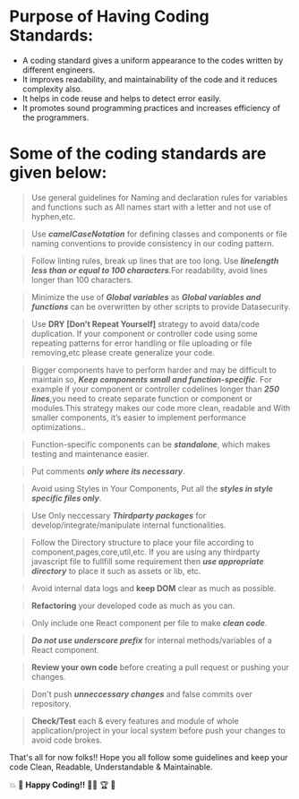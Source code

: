 # Purpose of Having Coding Standards:

- A coding standard gives a uniform appearance to the codes written by different engineers.
- It improves readability, and maintainability of the code and it reduces complexity also.
- It helps in code reuse and helps to detect error easily.
- It promotes sound programming practices and increases efficiency of the programmers.

# Some of the coding standards are given below:

> Use general guidelines for Naming and declaration rules for variables and functions such as All names start with a letter     and not use of hyphen,etc.

> Use ***camelCaseNotation*** for defining classes and components or file naming conventions to provide consistency in our     coding pattern.

> Follow linting rules, break up lines that are too long. Use ***linelength less than or equal to 100 characters***.For         readability, avoid lines longer than 100 characters.

> Minimize the use of ***Global variables*** as ***Global variables and functions*** can be overwritten by other scripts to     provide Datasecurity.

> Use **DRY [Don't Repeat Yourself]** strategy to avoid data/code duplication.
  If your component or controller code using some repeating patterns for error handling or file uploading or file               removing,etc please create generalize your code.

> Bigger components have to perform harder and may be difficult to maintain so,
  ***Keep components small and function-specific***.
  For example if your component or controller codelines longer than ***250 lines***,you need to create separate function or     component or modules.This strategy makes our code more clean, readable and With smaller components, it’s easier to           implement performance optimizations..

> Function-specific components can be ***standalone***, which makes testing and maintenance easier.

> Put comments ***only where its necessary***.

> Avoid using Styles in Your Components, Put all the ***styles in style specific files only***.

> Use Only neccessary ***Thirdparty packages*** for develop/integrate/manipulate internal functionalities.

> Follow the Directory structure to place your file according to component,pages,core,util,etc. If you are using any thirdparty javascript file to fullfill some requirement then ***use appropriate directory*** to place it such as assets or lib, etc.

> Avoid internal data logs and **keep DOM** clear as much as possible.

> **Refactoring** your developed code as much as you can.

> Only include one React component per file to make ***clean code***.

> ***Do not use underscore prefix*** for internal methods/variables of a React component.

> **Review your own code** before creating a pull request or pushing your changes.

> Don't push ***unneccessary changes*** and false commits over repository.

> **Check/Test** each & every features and module of whole application/project in your local system before push your changes to avoid code brokes.

That's all for now folks!! Hope you all follow some guidelines and keep your code Clean, Readable, Understandable & Maintainable.

:collision: :tada: **Happy Coding!!** :man_technologist: :trophy: :slightly_smiling_face:
